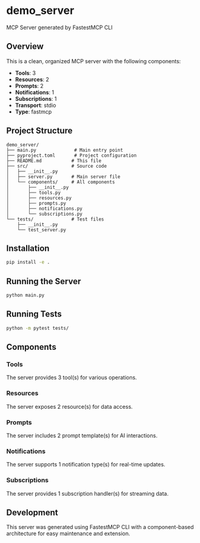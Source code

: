 # demo_server

MCP Server generated by FastestMCP CLI

## Overview

This is a clean, organized MCP server with the following components:

- **Tools**: 3
- **Resources**: 2
- **Prompts**: 2
- **Notifications**: 1
- **Subscriptions**: 1
- **Transport**: stdio
- **Type**: fastmcp

## Project Structure

```
demo_server/
├── main.py              # Main entry point
├── pyproject.toml       # Project configuration
├── README.md           # This file
├── src/                # Source code
│   ├── __init__.py
│   ├── server.py       # Main server file
│   └── components/     # All components
│       ├── __init__.py
│       ├── tools.py
│       ├── resources.py
│       ├── prompts.py
│       ├── notifications.py
│       └── subscriptions.py
└── tests/              # Test files
    ├── __init__.py
    └── test_server.py
```

## Installation

```bash
pip install -e .
```

## Running the Server

```bash
python main.py
```

## Running Tests

```bash
python -m pytest tests/
```

## Components

### Tools
The server provides 3 tool(s) for various operations.

### Resources
The server exposes 2 resource(s) for data access.

### Prompts
The server includes 2 prompt template(s) for AI interactions.

### Notifications
The server supports 1 notification type(s) for real-time updates.

### Subscriptions
The server provides 1 subscription handler(s) for streaming data.

## Development

This server was generated using FastestMCP CLI with a component-based architecture for easy maintenance and extension.
